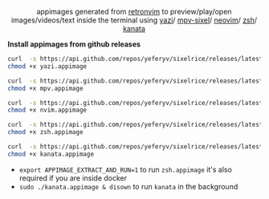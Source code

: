 <div align="center">
    <p>
        appimages generated from <a href="https://github.com/yeferyv/retronvim">retronvim</a>
        to preview/play/open images/videos/text inside the terminal using
        <a href="https://github.com/sxyazi/yazi">yazi</a>/
        <a href="https://github.com/mpv-player/mpv">mpv-sixel</a>/
        <a href="https://github.com/neovim/neovim">neovim</a>/
        <a href="https://github.com/zsh-users/zsh">zsh</a>/
        <a href="https://github.com/zsh-users/zsh">kanata</a>
        <br>
    </p>
</div>

**Install appimages from github releases**

  ```bash
  curl  -s https://api.github.com/repos/yeferyv/sixelrice/releases/latest | grep -oE "https.*yazi.appimage" | curl -LO @-
  chmod +x yazi.appimage

  curl  -s https://api.github.com/repos/yeferyv/sixelrice/releases/latest | grep -oE "https.*mpv.appimage" | curl -LO @-
  chmod +x mpv.appimage

  curl  -s https://api.github.com/repos/yeferyv/sixelrice/releases/latest | grep -oE "https.*nvim.appimage" | curl -LO @-
  chmod +x nvim.appimage

  curl  -s https://api.github.com/repos/yeferyv/sixelrice/releases/latest | grep -oE "https.*zsh.appimage" | curl -LO @-
  chmod +x zsh.appimage

  curl  -s https://api.github.com/repos/yeferyv/sixelrice/releases/latest | grep -oE "https.*kanata.appimage" | curl -LO @-
  chmod +x kanata.appimage
  ```

- `export APPIMAGE_EXTRACT_AND_RUN=1` to run `zsh.appimage` it's also required if you are inside docker
- `sudo ./kanata.appimage & disown` to run `kanata` in the background
